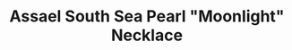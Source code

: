 ---
title: Assael South Sea Pearl "Moonlight" Necklace
description: |
specs: |
  5 Rows of South Sea Cultured Pearls, 238 Pearls, 9.0 - 14.1mm set in 18K WG Necklace
images:
  - image_path: /uploads/assael-south-sea-pearl-moonlight-necklace.jpg
_category:
order_number: 27
categories:
  - necklaces
---